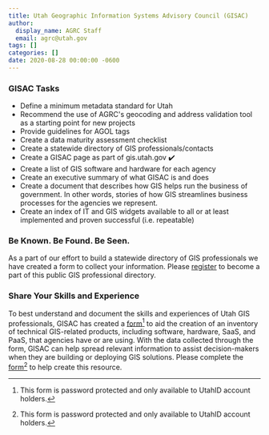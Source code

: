 ```yaml
---
title: Utah Geographic Information Systems Advisory Council (GISAC)
author:
  display_name: AGRC Staff
  email: agrc@utah.gov
tags: []
categories: []
date: 2020-08-28 00:00:00 -0600
---
```


### GISAC Tasks

- Define a minimum metadata standard for Utah
- Recommend the use of AGRC's geocoding and address validation tool as a starting point for new projects
- Provide guidelines for AGOL tags
- Create a data maturity assessment checklist
- Create a statewide directory of GIS professionals/contacts
- Create a GISAC page as part of gis.utah.gov ✔️
- Create a list of GIS software and hardware for each agency
- Create an executive summary of what GISAC is and does
- Create a document that describes how GIS helps run the business of government. In other words, stories of how GIS streamlines business processes for the agencies we represent.
- Create an index of IT and GIS widgets available to all or at least implemented and proven successful (i.e. repeatable)

### Be Known. Be Found. Be Seen.

As a part of our effort to build a statewide directory of GIS professionals we have created a form to collect your information. Please [register](https://forms.gle/ea6iPCQ72xwEkRR18) to become a part of this public GIS professional directory.

### Share Your Skills and Experience

To best understand and document the skills and experiences of Utah GIS professionals, GISAC has created a [form](forms.gle/tsQvpCbTcUnzESx99)[^1] to aid the creation of an inventory of technical GIS-related products, including software, hardware, SaaS, and PaaS, that agencies have or are using. With the data collected through the form, GISAC can help spread relevant information to assist decision-makers when they are building or deploying GIS solutions. Please complete the [form](forms.gle/tsQvpCbTcUnzESx99)[^1] to help create this resource.

[^1]: This form is password protected and only available to UtahID account holders.
